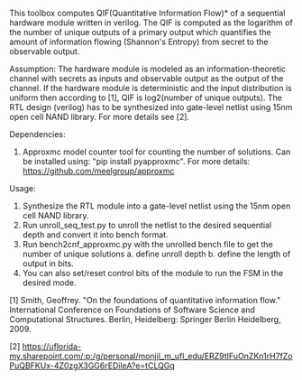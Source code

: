 This toolbox computes QIF(Quantitative Information Flow)* of a sequential hardware module written in verilog. The QIF is computed as the logarithm of the number of unique outputs of a primary output which quantifies the amount of information flowing (Shannon's Entropy) from secret to the observable output. 

Assumption:
The hardware module is modeled as an information-theoretic channel with secrets as inputs and observable output as the output of the channel. If the hardware module is deterministic and the input distribution is uniform then according to [1], QIF is log2(number of unique outputs). The RTL design (verilog) has to be synthesized into gate-level netlist using 15nm open cell NAND library. For more details see [2].

Dependencies: 
1. Approxmc model counter tool for counting the number of solutions. Can be installed using: "pip install pyapproxmc". For more details: https://github.com/meelgroup/approxmc

Usage:
1. Synthesize the RTL module into a gate-level netlist using the 15nm open cell NAND library.
2. Run unroll_seq_test.py to unroll the netlist to the desired sequential depth and convert it into bench format.
3. Run bench2cnf_approxmc.py with the unrolled bench file to get the number of unique solutions
	a. define unroll depth
	b. define the length of output in bits.
4. You can also set/reset control bits of the module to run the FSM in the desired mode.

[1] Smith, Geoffrey. "On the foundations of quantitative information flow." International Conference on Foundations of Software Science and Computational Structures. Berlin, Heidelberg: Springer Berlin Heidelberg, 2009.

[2] https://uflorida-my.sharepoint.com/:p:/g/personal/monjil_m_ufl_edu/ERZ9tIFuOnZKn1rH7fZoPuQBFKUx-4Z0zgX3GG6rEDileA?e=tCLQGq
